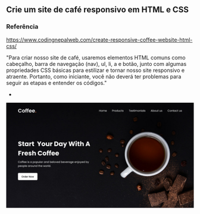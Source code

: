 Crie um site de café responsivo em HTML e CSS
-

### Referência
https://www.codingnepalweb.com/create-responsive-coffee-website-html-css/

"Para criar nosso site de café, usaremos elementos HTML comuns como cabeçalho, barra de navegação (nav), ul, li, a e botão, junto com algumas propriedades CSS básicas para estilizar e tornar nosso site responsivo e atraente. Portanto, como iniciante, você não deverá ter problemas para seguir as etapas e entender os códigos."

-
![alt text](image.png)